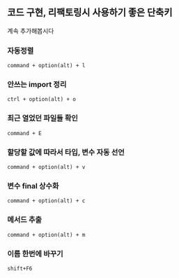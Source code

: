 ## 코드 구현, 리팩토링시 사용하기 좋은 단축키

계속 추가해봅시다 



### 자동정렬

```
command + option(alt) + l
```



### 안쓰는 import 정리

```
ctrl + option(alt) + o
```



### 최근 열었던 파일들 확인

```
command + E
```



### 할당할 값에 따라서 타입, 변수 자동 선언

```
command + option(alt) + v
```



### 변수 final 상수화

```
command + option(alt) + c
```



### 메서드 추출

```
command + option(alt) + m
```



### 이름 한번에 바꾸기

```
shift+F6
```

